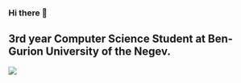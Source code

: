 ### Hi there 👋
## 3rd year Computer Science Student at Ben-Gurion University of the Negev.
<img src="{https://img.shields.io/badge/LinkedIn-0077B5?style=for-the-badge&logo=linkedin&logoColor=white}" />

<!--
**TzviGreenfeld/TzviGreenfeld** is a ✨ _special_ ✨ repository because its `README.md` (this file) appears on your GitHub profile.

Here are some ideas to get you started:

- 🔭 I’m currently working on ...
- 🌱 I’m currently learning ...
- 👯 I’m looking to collaborate on ...
- 🤔 I’m looking for help with ...
- 💬 Ask me about ...
- 📫 How to reach me: ...
- 😄 Pronouns: ...
- ⚡ Fun fact: ...
-->
